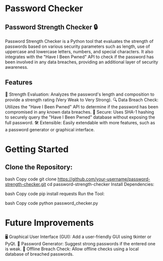 # Password Checker 

## Password Strength Checker 🔒

Password Strength Checker is a Python tool that evaluates the strength of passwords based on various security parameters such as length, use of uppercase and lowercase letters, numbers, and special characters. It also integrates with the "Have I Been Pwned" API to check if the password has been involved in any data breaches, providing an additional layer of security awareness.

## Features

📏 Strength Evaluation: Analyzes the password's length and composition to provide a strength rating (Very Weak to Very Strong).
🔍 Data Breach Check: Utilizes the "Have I Been Pwned" API to determine if the password has been compromised in any known data breaches.
🔐 Secure: Uses SHA-1 hashing to securely query the "Have I Been Pwned" database without exposing the full password.
🛠️ Extensible: Easily extendable with more features, such as a password generator or graphical interface.

# Getting Started
## Clone the Repository:

bash
Copy code
git clone https://github.com/your-username/password-strength-checker.git
cd password-strength-checker
Install Dependencies:

bash
Copy code
pip install requests
Run the Tool:

bash
Copy code
python password_checker.py

# Future Improvements
🖥️ Graphical User Interface (GUI): Add a user-friendly GUI using tkinter or PyQt.
🔧 Password Generator: Suggest strong passwords if the entered one is weak.
📜 Offline Breach Check: Allow offline checks using a local database of breached passwords.

